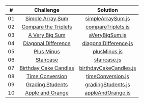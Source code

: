|  #  |                                                   Challenge                                                    |                                 Solution                                  |
| :-: | :------------------------------------------------------------------------------------------------------------: | :-----------------------------------------------------------------------: |
| 01  |      [Simple Array Sum](https://www.hackerrank.com/challenges/simple-array-sum/problem?isFullScreen=true)      |      [simpleArraySum.js](./algorithm_solitions/01-simpleArraySum.js)      |
| 02  |  [Compare the Triplets](https://www.hackerrank.com/challenges/compare-the-triplets/problem?isFullScreen=true)  |     [compareTriplets.js](./algorithm_solitions/02-compareTriplets.js)     |
| 03  |        [A Very Big Sum](https://www.hackerrank.com/challenges/a-very-big-sum/problem?isFullScreen=true)        |         [aVeryBigSum.js](./algorithm_solitions/03-aVeryBigSum.js)         |
| 04  |   [Diagonal Difference](https://www.hackerrank.com/challenges/diagonal-difference/problem?isFullScreen=true)   |  [diagonalDifference.js](./algorithm_solitions/04-diagonalDifference.js)  |
| 05  |            [Plus Minus](https://www.hackerrank.com/challenges/plus-minus/problem?isFullScreen=true)            |           [plusMinus.js](./algorithm_solitions/05-plusMinus.js)           |
| 06  |             [Staircase](https://www.hackerrank.com/challenges/staircase/problem?isFullScreen=true)             |           [staircase.js](./algorithm_solitions/06-staircase.js)           |
| 07  | [Birthday Cake Candles](https://www.hackerrank.com/challenges/birthday-cake-candles/problem?isFullScreen=true) | [birthdayCakeCandles.js](./algorithm_solitions/07-birthdayCakeCandles.js) |
| 08  |       [Time Conversion](https://www.hackerrank.com/challenges/time-conversion/problem?isFullScreen=true)       |      [timeConversion.js](./algorithm_solitions/08-timeConversion.js)      |
| 09  |          [Grading Students](https://www.hackerrank.com/challenges/grading/problem?isFullScreen=true)           |     [gradingStudents.js](./algorithm_solitions/09-gradingStudents.js)     |
| 10  |      [Apple and Orange](https://www.hackerrank.com/challenges/apple-and-orange/problem?isFullScreen=true)      |      [appleAndOrange.js](./algorithm_solitions/10-appleAndOrange.js)      |
